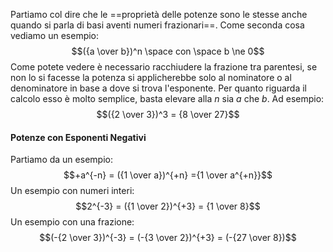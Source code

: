 Partiamo col dire che le ==proprietà delle potenze sono le stesse anche quando si parla di basi aventi numeri frazionari==.
Come seconda cosa vediamo un esempio:
$$({a \over b})^n \space con \space b \ne 0$$
Come potete vedere è necessario racchiudere la frazione tra parentesi, se non lo si facesse la potenza si applicherebbe solo al nominatore o al denominatore in base a dove si trova l'esponente. 
Per quanto riguarda il calcolo esso è molto semplice, basta elevare alla $n$ sia $a$ che $b$. Ad esempio:
$$({2 \over 3})^3 = {8 \over 27}$$
#### Potenze con Esponenti Negativi

Partiamo da un esempio:
$$+a^{-n} = ({1 \over a})^{+n} ={1 \over a^{+n}}$$
Un esempio con numeri interi:
$$2^{-3} = ({1 \over 2})^{+3} = {1 \over 8}$$
Un esempio con una frazione:
$$(-{2 \over 3})^{-3} = (-{3 \over 2})^{+3} = (-{27 \over 8})$$